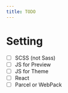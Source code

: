 ```yaml
---
title: TODO
---
```


# Setting

- [ ] SCSS (not Sass)
- [ ] JS  for Preview
- [ ] JS  for Theme
- [ ] React
- [ ] Parcel or WebPack
